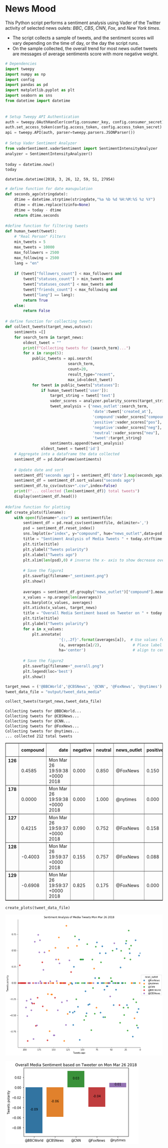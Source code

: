 
# News Mood
This Python script performs a sentiment analysis using Vader of the Twitter activity of selected news oulets: *BBC*, *CBS*, *CNN*, *Fox*, and *New York times*.
- The script collects a sample of tweets, and the sentiment scores will vary depending on the time of day, or the day the script runs. 
- On the sample collected, the overall trend for most news outlet tweets are messages of average sentiments score with more negative weight.


```python
# Dependencies
import tweepy
import numpy as np
import config
import pandas as pd
import matplotlib.pyplot as plt
import seaborn as sns
from datetime import datetime


# Setup Tweepy API Authentication
auth = tweepy.OAuthHandler(config.consumer_key, config.consumer_secret)
auth.set_access_token(config.access_token, config.access_token_secret)
api = tweepy.API(auth, parser=tweepy.parsers.JSONParser())

# Setup Vader Sentiment Analyzer
from vaderSentiment.vaderSentiment import SentimentIntensityAnalyzer
analyzer = SentimentIntensityAnalyzer()

today = datetime.now()
today
```




    datetime.datetime(2018, 3, 26, 12, 59, 51, 27954)




```python
# define function for date manupulation
def seconds_ago(stringdate):
    dtime = datetime.strptime(stringdate,"%a %b %d %H:%M:%S %z %Y")
    dtime = dtime.replace(tzinfo=None)
    dtime = today - dtime    
    return dtime.seconds

#define function for filtering tweets
def human_tweet(tweet):
    # "Real Person" Filters
    min_tweets = 5
    max_tweets = 10000
    max_followers = 2500
    max_following = 2500
    lang = "en"

    if (tweet["followers_count"] < max_followers and
        tweet["statuses_count"] > min_tweets and
        tweet["statuses_count"] < max_tweets and
        tweet["friends_count"] < max_following and
        tweet["lang"] == lang):
        return True
    else:
        return False

# define function for collecting tweets
def collect_tweets(target_news,outcsv):
    sentiments =[]
    for search_term in target_news:
        oldest_tweet = ""
        print(f"Collecting tweets for {search_term}...")                   
        for x in range(5): 
            public_tweets = api.search(
                            search_term,
                            count=20,
                            result_type="recent",
                            max_id=oldest_tweet)
            for tweet in public_tweets["statuses"]:
                if human_tweet(tweet['user']):
                    target_string = tweet['text']
                    vader_scores = analyzer.polarity_scores(target_string)
                    tweet_analysis = {'news_outlet':search_term,
                                       'date':tweet['created_at'],
                                       'compound':vader_scores["compound"],
                                       'positive':vader_scores["pos"],
                                       'negative':vader_scores["neg"],
                                       'neutral':vader_scores["neu"],
                                       'tweet':target_string}
                    sentiments.append(tweet_analysis)
                oldest_tweet = tweet['id']
    # Aggregate into a dataframe the data collected
    sentiment_df = pd.DataFrame(sentiments) 

    # Update date and sort
    sentiment_df['seconds ago'] = sentiment_df['date'].map(seconds_ago)
    sentiment_df = sentiment_df.sort_values("seconds ago")
    sentiment_df.to_csv(outcsv+".csv",index=False)
    print(f"... collected {len(sentiment_df)} total tweets")
    display(sentiment_df.head())
    
#define function for plotting     
def create_plots(filename):
    with open(filename+".csv") as sentimentfile:
        sentiment_df = pd.read_csv(sentimentfile, delimiter=',')        
        psd = sentiment_df.reset_index()
        sns.lmplot(x="index", y="compound", hue="news_outlet",data=psd, size=9, fit_reg=False)        
        title = "Sentiment Analysis of Media Tweets " + today.strftime("%a %b %d %Y")
        plt.title(title)
        plt.ylabel("Tweets polarity")
        plt.xlabel("Tweets ago")
        plt.xlim(len(psd),0) # inverse the x- axis to show decrease over time

        # Save the figure1
        plt.savefig(filename+"_sentiment.png")
        plt.show()

        averages = sentiment_df.groupby("news_outlet")["compound"].mean()
        x_values = np.arange(len(averages))
        sns.barplot(x_values, averages)
        plt.xticks(x_values, target_news)
        title = "Overall Media Sentiment based on Tweeter on " + today.strftime("%a %b %d %Y")
        plt.title(title)
        plt.ylabel("Tweets polarity")
        for a in x_values:
            plt.annotate(
                        '{:,.2f}'.format(averages[a]),  # Use values formated as label
                        (a, averages[a]/2),              # Place label at center of the bar
                        ha='center')                     # align to center

        # Save the figure2
        plt.savefig(filename+"_overall.png")
        plt.legend(loc='best')
        plt.show()    

```


```python
target_news = ('@BBCWorld','@CBSNews', '@CNN', '@FoxNews', '@nytimes')
tweet_data_file = "output/tweet_data_media"
```


```python
collect_tweets(target_news,tweet_data_file)
```

    Collecting tweets for @BBCWorld...
    Collecting tweets for @CBSNews...
    Collecting tweets for @CNN...
    Collecting tweets for @FoxNews...
    Collecting tweets for @nytimes...
    ... collected 212 total tweets



<div>
<style>
    .dataframe thead tr:only-child th {
        text-align: right;
    }

    .dataframe thead th {
        text-align: left;
    }

    .dataframe tbody tr th {
        vertical-align: top;
    }
</style>
<table border="1" class="dataframe">
  <thead>
    <tr style="text-align: right;">
      <th></th>
      <th>compound</th>
      <th>date</th>
      <th>negative</th>
      <th>neutral</th>
      <th>news_outlet</th>
      <th>positive</th>
      <th>tweet</th>
      <th>seconds ago</th>
    </tr>
  </thead>
  <tbody>
    <tr>
      <th>126</th>
      <td>0.4585</td>
      <td>Mon Mar 26 19:59:38 +0000 2018</td>
      <td>0.000</td>
      <td>0.850</td>
      <td>@FoxNews</td>
      <td>0.150</td>
      <td>RT @ainsleyearhardt: .@dbongino: "Trying to di...</td>
      <td>61213</td>
    </tr>
    <tr>
      <th>178</th>
      <td>0.0000</td>
      <td>Mon Mar 26 19:59:38 +0000 2018</td>
      <td>0.000</td>
      <td>1.000</td>
      <td>@nytimes</td>
      <td>0.000</td>
      <td>RT @nytimes: Louis Vuitton Names Virgil Abloh ...</td>
      <td>61213</td>
    </tr>
    <tr>
      <th>127</th>
      <td>0.4215</td>
      <td>Mon Mar 26 19:59:37 +0000 2018</td>
      <td>0.090</td>
      <td>0.752</td>
      <td>@FoxNews</td>
      <td>0.158</td>
      <td>RT @FoxNews: .@charliekirk11: "They're using a...</td>
      <td>61214</td>
    </tr>
    <tr>
      <th>128</th>
      <td>-0.4003</td>
      <td>Mon Mar 26 19:59:37 +0000 2018</td>
      <td>0.155</td>
      <td>0.757</td>
      <td>@FoxNews</td>
      <td>0.088</td>
      <td>@MissTygrr @FoxNews Yeah old bag. Look at your...</td>
      <td>61214</td>
    </tr>
    <tr>
      <th>129</th>
      <td>-0.6908</td>
      <td>Mon Mar 26 19:59:37 +0000 2018</td>
      <td>0.825</td>
      <td>0.175</td>
      <td>@FoxNews</td>
      <td>0.000</td>
      <td>@FoxNews terrorist</td>
      <td>61214</td>
    </tr>
  </tbody>
</table>
</div>



```python
create_plots(tweet_data_file)
```


![png](output/output_5_0.png)



![png](output/output_5_1.png)

